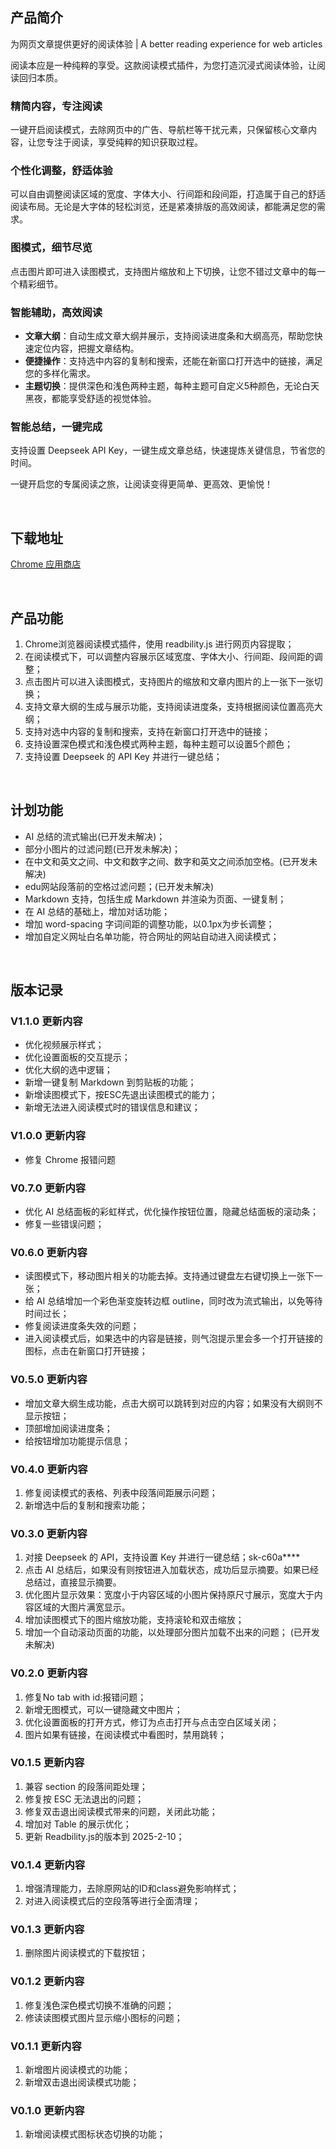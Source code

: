 ## 产品简介
为网页文章提供更好的阅读体验 | A better reading experience for web articles  
  
阅读本应是一种纯粹的享受。这款阅读模式插件，为您打造沉浸式阅读体验，让阅读回归本质。

### 精简内容，专注阅读
一键开启阅读模式，去除网页中的广告、导航栏等干扰元素，只保留核心文章内容，让您专注于阅读，享受纯粹的知识获取过程。

### 个性化调整，舒适体验
可以自由调整阅读区域的宽度、字体大小、行间距和段间距，打造属于自己的舒适阅读布局。无论是大字体的轻松浏览，还是紧凑排版的高效阅读，都能满足您的需求。

### 图模式，细节尽览
点击图片即可进入读图模式，支持图片缩放和上下切换，让您不错过文章中的每一个精彩细节。

### 智能辅助，高效阅读
- **文章大纲**：自动生成文章大纲并展示，支持阅读进度条和大纲高亮，帮助您快速定位内容，把握文章结构。
- **便捷操作**：支持选中内容的复制和搜索，还能在新窗口打开选中的链接，满足您的多样化需求。
- **主题切换**：提供深色和浅色两种主题，每种主题可自定义5种颜色，无论白天黑夜，都能享受舒适的视觉体验。

### 智能总结，一键完成
支持设置 Deepseek API Key，一键生成文章总结，快速提炼关键信息，节省您的时间。

一键开启您的专属阅读之旅，让阅读变得更简单、更高效、更愉悦！

<br>

## 下载地址
[Chrome 应用商店](https://chromewebstore.google.com/detail/%E9%98%85%E8%AF%BB%E6%A8%A1%E5%BC%8F-reader-mode/enodnjkfngkfeajodjbopieheponbfjn?authuser=0&hl=zh-CN)

<br>

## 产品功能
1. Chrome浏览器阅读模式插件，使用 readbility.js 进行网页内容提取；
2. 在阅读模式下，可以调整内容展示区域宽度、字体大小、行间距、段间距的调整；
3. 点击图片可以进入读图模式，支持图片的缩放和文章内图片的上一张下一张切换；
4. 支持文章大纲的生成与展示功能，支持阅读进度条，支持根据阅读位置高亮大纲；
5. 支持对选中内容的复制和搜索，支持在新窗口打开选中的链接；
6. 支持设置深色模式和浅色模式两种主题，每种主题可以设置5个颜色；
7. 支持设置 Deepseek 的 API Key 并进行一键总结；

<br>

## 计划功能
* AI 总结的流式输出(已开发未解决)；
* 部分小图片的过滤问题(已开发未解决)；
* 在中文和英文之间、中文和数字之间、数字和英文之间添加空格。(已开发未解决)
* edu网站段落前的空格过滤问题；(已开发未解决)
* Markdown 支持，包括生成 Markdown 并渲染为页面、一键复制；
* 在 AI 总结的基础上，增加对话功能；
* 增加 word-spacing 字词间距的调整功能，以0.1px为步长调整；
* 增加自定义网址白名单功能，符合网址的网站自动进入阅读模式；

<br>

## 版本记录

### V1.1.0 更新内容
* 优化视频展示样式；
* 优化设置面板的交互提示；
* 优化大纲的选中逻辑；
* 新增一键复制 Markdown 到剪贴板的功能；
* 新增读图模式下，按ESC先退出读图模式的能力；
* 新增无法进入阅读模式时的错误信息和建议；


### V1.0.0 更新内容
* 修复 Chrome 报错问题


### V0.7.0 更新内容
* 优化 AI 总结面板的彩虹样式，优化操作按钮位置，隐藏总结面板的滚动条；
* 修复一些错误问题；


### V0.6.0 更新内容
* 读图模式下，移动图片相关的功能去掉。支持通过键盘左右键切换上一张下一张；
* 给 AI 总结增加一个彩色渐变旋转边框 outline，同时改为流式输出，以免等待时间过长；
* 修复阅读进度条失效的问题；
* 进入阅读模式后，如果选中的内容是链接，则气泡提示里会多一个打开链接的图标，点击在新窗口打开链接；


### V0.5.0 更新内容
* 增加文章大纲生成功能，点击大纲可以跳转到对应的内容；如果没有大纲则不显示按钮；
* 顶部增加阅读进度条；
* 给按钮增加功能提示信息；


### V0.4.0 更新内容
1. 修复阅读模式的表格、列表中段落间距展示问题；
2. 新增选中后的复制和搜索功能；


### V0.3.0 更新内容
1. 对接 Deepseek 的 API，支持设置 Key 并进行一键总结；sk-c60a****
2. 点击 AI 总结后，如果没有则按钮进入加载状态，成功后显示摘要。如果已经总结过，直接显示摘要。
3. 优化图片显示效果：宽度小于内容区域的小图片保持原尺寸展示，宽度大于内容区域的大图片满宽显示。
4. 增加读图模式下的图片缩放功能，支持滚轮和双击缩放；
5. 增加一个自动滚动页面的功能，以处理部分图片加载不出来的问题； (已开发未解决)


### V0.2.0 更新内容
1. 修复No tab with id:报错问题；
2. 新增无图模式，可以一键隐藏文中图片；
3. 优化设置面板的打开方式，修订为点击打开与点击空白区域关闭；
4. 图片如果有链接，在阅读模式中看图时，禁用跳转；


### V0.1.5 更新内容
1. 兼容 section 的段落间距处理；
2. 修复按 ESC 无法退出的问题；
3. 修复双击退出阅读模式带来的问题，关闭此功能；
4. 增加对 Table 的展示优化；
5. 更新 Readbility.js的版本到 2025-2-10；


### V0.1.4 更新内容
1. 增强清理能力，去除原网站的ID和class避免影响样式；
2. 对进入阅读模式后的空段落等进行全面清理；


### V0.1.3 更新内容
1. 删除图片阅读模式的下载按钮；


### V0.1.2 更新内容
1. 修复浅色深色模式切换不准确的问题；
2. 修读读图模式图片显示缩小图标的问题；


### V0.1.1 更新内容
1. 新增图片阅读模式的功能；
2. 新增双击退出阅读模式功能；


### V0.1.0 更新内容
1. 新增阅读模式图标状态切换的功能；